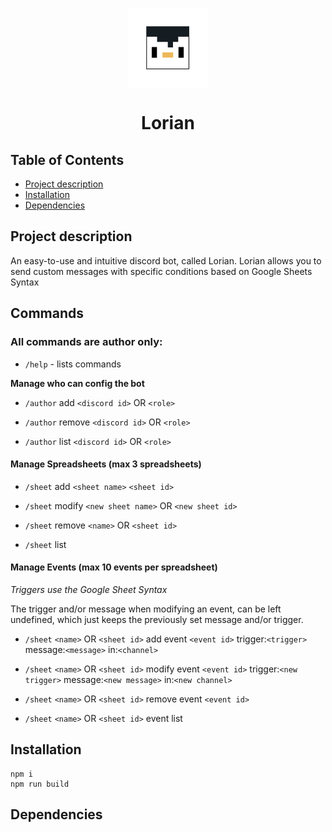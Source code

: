 <p align="center">
<img width="128px" src="src/assets/Lorian.svg" alt="Lorian logo. a handsome and helpful penguin" width=32 style="vertical-align:middle">
<h1 align="center">Lorian</h1>
</p>

## Table of Contents
- [Project description](#project-description)
- [Installation](#installation)
- [Dependencies](#dependencies)


## Project description
An easy-to-use and intuitive discord bot, called Lorian. Lorian allows you to send custom messages with specific conditions based on Google Sheets Syntax

## Commands
### All commands are author only:

- ``/help`` - lists commands

**Manage who can config the bot**

- ``/author`` add ``<discord id>`` OR ``<role>``

- ``/author`` remove ``<discord id>`` OR ``<role>``

- ``/author`` list ``<discord id>`` OR ``<role>``

#### Manage Spreadsheets (max 3 spreadsheets)
- ``/sheet`` add ``<sheet name>`` ``<sheet id>``

- ``/sheet`` modify ``<new sheet name>`` OR ``<new sheet id>``

- ``/sheet`` remove ``<name>`` OR ``<sheet id>``

- ``/sheet`` list

#### Manage Events (max 10 events per spreadsheet)

*Triggers use the Google Sheet Syntax*

The trigger and/or message when modifying an event, can be left undefined, which just keeps the previously set message and/or trigger.

- ``/sheet`` ``<name>`` OR ``<sheet id>`` add event ``<event id>`` trigger:``<trigger>`` message:``<message>`` in:``<channel>``

- ``/sheet`` ``<name>`` OR ``<sheet id>`` modify event ``<event id>`` trigger:``<new trigger>`` message:``<new message>`` in:``<new channel>``

- ``/sheet`` ``<name>`` OR ``<sheet id>`` remove event ``<event id>``

- ``/sheet`` ``<name>`` OR ``<sheet id>`` event list

## Installation
```
npm i
npm run build
```

## Dependencies
```json

```


